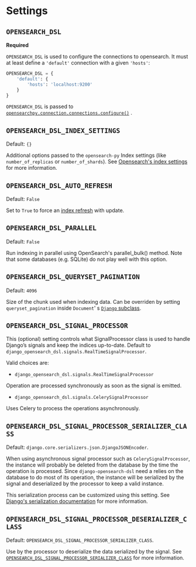 Settings
========

## `OPENSEARCH_DSL`

**Required**

`OPENSEARCH_DSL` is used to configure the connections to opensearch. It must at least define a `'default'` connection
with a given `'hosts'`:

```python
OPENSEARCH_DSL = {
    'default': {
        'hosts': 'localhost:9200'
    }
}
```

`OPENSEARCH_DSL` is passed
to [`opensearchpy.connection.connections.configure()`](http://elasticsearch-dsl.readthedocs.io/en/stable/configuration.html#multiple-clusters)
.

## `OPENSEARCH_DSL_INDEX_SETTINGS`

Default: `{}`

Additional options passed to the `opensearch-py` Index settings (like `number_of_replicas` or `number_of_shards`).
See [Opensearch's index settings](https://opensearch.org/docs/latest/opensearch/rest-api/index-apis/create-index/#index-settings)
for more information.

## `OPENSEARCH_DSL_AUTO_REFRESH`

Default: `False`

Set to `True` to force
an [index refresh](https://www.elastic.co/guide/en/elasticsearch/reference/current/indices-refresh.html>) with update.

## `OPENSEARCH_DSL_PARALLEL`

Default: `False`

Run indexing in parallel using OpenSearch's parallel_bulk() method. Note that some databases (e.g. SQLite)
do not play well with this option.

## `OPENSEARCH_DSL_QUERYSET_PAGINATION`

Default: `4096`

Size of the chunk used when indexing data. Can be overriden by setting `queryset_pagination` inside `Document`'
s [`Django` subclass](document.md).

## `OPENSEARCH_DSL_SIGNAL_PROCESSOR`

This (optional) setting controls what SignalProcessor class is used to handle Django’s signals and
keep the indices up-to-date. Default to `django_opensearch_dsl.signals.RealTimeSignalProcessor`.

Valid choices are:

* `django_opensearch_dsl.signals.RealTimeSignalProcessor`

Operation are processed synchronously as soon as the signal is emitted.

* `django_opensearch_dsl.signals.CelerySignalProcessor`

Uses Celery to process the operations asynchronously.

## `OPENSEARCH_DSL_SIGNAL_PROCESSOR_SERIALIZER_CLASS`

Default: `django.core.serializers.json.DjangoJSONEncoder`.

When using asynchronous signal processor such as `CelerySignalProcessor`, the instance will probably be deleted from the
database by the time the operation is processed. Since `django-opensearch-dsl` need a relies on the database to do most
of its operation, the instance will be serialized by the signal and deserialized by the processor to keep a valid
instance.

This serialization process can be customized using this setting.
See [Django's serialization documentation](https://docs.djangoproject.com/en/5.0/topics/serialization/#serialization-formats-json)
for more information.

## `OPENSEARCH_DSL_SIGNAL_PROCESSOR_DESERIALIZER_CLASS`

Default: `OPENSEARCH_DSL_SIGNAL_PROCESSOR_SERIALIZER_CLASS`.

Use by the processor to deserialize the data serialized by the signal.
See [`OPENSEARCH_DSL_SIGNAL_PROCESSOR_SERIALIZER_CLASS`](settings.md#opensearch_dsl_signal_processor_serializer_class)
for more information.
